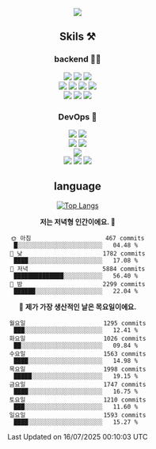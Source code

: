 <div align="center">

<a href="https://hhpluscertificateofcompletion.oopy.io/">
  <img src="https://static.spartacodingclub.kr/hanghae99/plus/completion/badge_black.svg" />
</a>

## Skils ⚒️

### backend 🧑‍💻
  
<img src="https://img.shields.io/badge/Java-FF6600?style=flat-square&logo=buymeacoffee&logoColor=white"/>
<img src="https://img.shields.io/badge/Go-0099FF?style=flat-square&logo=go&logoColor=white"/>
<img src="https://img.shields.io/badge/Kotlin-7F52FF?style=flat-square&logo=kotlin&logoColor=white"/>
  
  
<br />
  
<img src="https://img.shields.io/badge/Spring-339933?style=flat-square&logo=Spring&logoColor=white"/>
<img src="https://img.shields.io/badge/Spring Boot-339933?style=flat-square&logo=Spring Boot&logoColor=white"/>
<img src="https://img.shields.io/badge/Spring Security-339933?style=flat-square&logo=Spring Security&logoColor=white"/>
  
<img src="https://img.shields.io/badge/Spring Data JPA-339933?style=flat-square&logo=Hibernate&logoColor=white"/>

<br />
  
  <img src="https://img.shields.io/badge/mysql-0099FF?style=flat-square&logo=mysql&logoColor=white"/>
  <img src="https://img.shields.io/badge/mariadb-0099FF?style=flat-square&logo=mariadb&logoColor=white"/>
  <img src="https://img.shields.io/badge/mongoDB-47A248?style=flat-square&logo=mongodb&logoColor=white"/>
  
  
### DevOps 🚀
  
  <img src="https://img.shields.io/badge/docker-2496ED?style=flat-square&logo=docker&logoColor=white"/>
  <img src="https://img.shields.io/badge/kubernetes-326CE5?style=flat-square&logo=kubernetes&logoColor=white"/>
  
  <br />
  
  <img src="https://img.shields.io/badge/Github Actions-2088FF?style=flat-square&logo=githubactions&logoColor=white"/>
  <img src="https://img.shields.io/badge/Jenkins-D24939?style=flat-square&logo=jenkins&logoColor=white"/>
  
  
  <br />
  <img src="https://img.shields.io/badge/terraform-7B42BC?style=flat-square&logo=terraform&logoColor=white"/>
  
  <br />
  <img src="https://img.shields.io/badge/Amazon AWS-232F3E?style=flat-square&logo=Amazon AWS&logoColor=white"/>

  <img src="https://img.shields.io/badge/GCP-4285F4?style=flat-square&logo=googlecloud&logoColor=white"/>
  <img src="https://img.shields.io/badge/NCP-03C75A?style=flat-square&logo=naver&logoColor=white"/>
  
  
## language

[![Top Langs](https://github-readme-stats.vercel.app/api/top-langs/?username=zxcv9203&hide=html&exclude_repo=zxcv9203.github.io,golB&theme=grate-gatsby)](https://github.com/zxcv9203/github-readme-stats)
  
<!--START_SECTION:waka-->
**저는 저녁형 인간이에요. 🦉** 

```text
🌞 아침                     467 commits         █░░░░░░░░░░░░░░░░░░░░░░░░   04.48 % 
🌆 낮　                     1782 commits        ████░░░░░░░░░░░░░░░░░░░░░   17.08 % 
🌃 저녁                     5884 commits        ██████████████░░░░░░░░░░░   56.40 % 
🌙 밤　                     2299 commits        ██████░░░░░░░░░░░░░░░░░░░   22.04 % 
```
📅 **제가 가장 생산적인 날은 목요일이에요.** 

```text
월요일                      1295 commits        ███░░░░░░░░░░░░░░░░░░░░░░   12.41 % 
화요일                      1026 commits        ██░░░░░░░░░░░░░░░░░░░░░░░   09.84 % 
수요일                      1563 commits        ████░░░░░░░░░░░░░░░░░░░░░   14.98 % 
목요일                      1998 commits        █████░░░░░░░░░░░░░░░░░░░░   19.15 % 
금요일                      1747 commits        ████░░░░░░░░░░░░░░░░░░░░░   16.75 % 
토요일                      1210 commits        ███░░░░░░░░░░░░░░░░░░░░░░   11.60 % 
일요일                      1593 commits        ████░░░░░░░░░░░░░░░░░░░░░   15.27 % 
```



 Last Updated on 16/07/2025 00:10:03 UTC
<!--END_SECTION:waka-->
  
</div>

